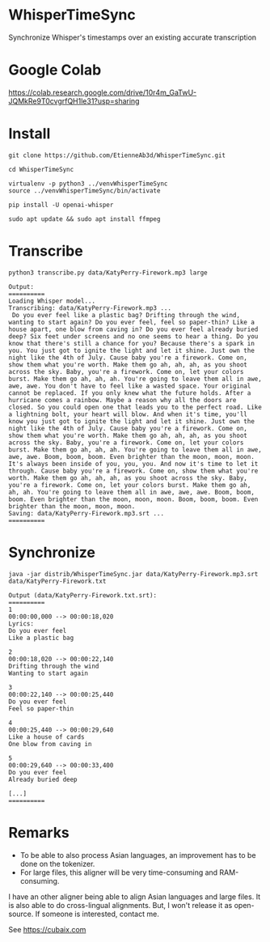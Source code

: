 # WhisperTimeSync
Synchronize Whisper's timestamps over an existing accurate transcription

# Google Colab

https://colab.research.google.com/drive/10r4m_GaTwU-JQMkRe9T0cvgrfQH1le31?usp=sharing

# Install

```
git clone https://github.com/EtienneAb3d/WhisperTimeSync.git

cd WhisperTimeSync

virtualenv -p python3 ../venvWhisperTimeSync
source ../venvWhisperTimeSync/bin/activate

pip install -U openai-whisper

sudo apt update && sudo apt install ffmpeg
```

# Transcribe

```
python3 transcribe.py data/KatyPerry-Firework.mp3 large

Output:
==========
Loading Whisper model...
Transcribing: data/KatyPerry-Firework.mp3 ...
 Do you ever feel like a plastic bag? Drifting through the wind, wanting to start again? Do you ever feel, feel so paper-thin? Like a house apart, one blow from caving in? Do you ever feel already buried deep? Six feet under screens and no one seems to hear a thing. Do you know that there's still a chance for you? Because there's a spark in you. You just got to ignite the light and let it shine. Just own the night like the 4th of July. Cause baby you're a firework. Come on, show them what you're worth. Make them go ah, ah, ah, as you shoot across the sky. Baby, you're a firework. Come on, let your colors burst. Make them go ah, ah, ah. You're going to leave them all in awe, awe, awe. You don't have to feel like a wasted space. Your original cannot be replaced. If you only knew what the future holds. After a hurricane comes a rainbow. Maybe a reason why all the doors are closed. So you could open one that leads you to the perfect road. Like a lightning bolt, your heart will blow. And when it's time, you'll know you just got to ignite the light and let it shine. Just own the night like the 4th of July. Cause baby you're a firework. Come on, show them what you're worth. Make them go ah, ah, ah, as you shoot across the sky. Baby, you're a firework. Come on, let your colors burst. Make them go ah, ah, ah. You're going to leave them all in awe, awe, awe. Boom, boom, boom. Even brighter than the moon, moon, moon. It's always been inside of you, you, you. And now it's time to let it through. Cause baby you're a firework. Come on, show them what you're worth. Make them go ah, ah, ah, as you shoot across the sky. Baby, you're a firework. Come on, let your colors burst. Make them go ah, ah, ah. You're going to leave them all in awe, awe, awe. Boom, boom, boom. Even brighter than the moon, moon, moon. Boom, boom, boom. Even brighter than the moon, moon, moon.
Saving: data/KatyPerry-Firework.mp3.srt ...
==========
```

# Synchronize

```
java -jar distrib/WhisperTimeSync.jar data/KatyPerry-Firework.mp3.srt data/KatyPerry-Firework.txt

Output (data/KatyPerry-Firework.txt.srt):
==========
1
00:00:00,000 --> 00:00:18,020
Lyrics:
Do you ever feel
Like a plastic bag

2
00:00:18,020 --> 00:00:22,140
Drifting through the wind
Wanting to start again

3
00:00:22,140 --> 00:00:25,440
Do you ever feel
Feel so paper-thin

4
00:00:25,440 --> 00:00:29,640
Like a house of cards
One blow from caving in

5
00:00:29,640 --> 00:00:33,400
Do you ever feel
Already buried deep

[...]
==========
```

# Remarks

- To be able to also process Asian languages, an improvement has to be done on the tokenizer.
- For large files, this aligner will be very time-consuming and RAM-consuming. 

I have an other aligner being able to align Asian languages and large files. It is also able to do cross-lingual alignments. But, I won't release it as open-source. If someone is interested, contact me. 

See https://cubaix.com
